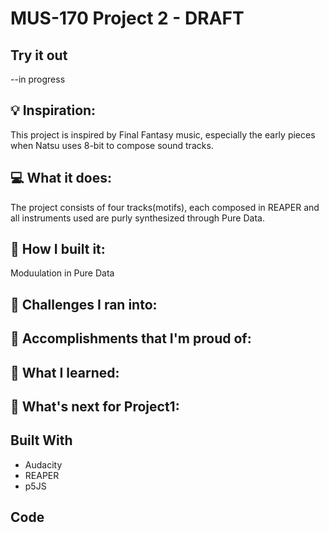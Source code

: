 # MUS-170 Project 2 - DRAFT

## Try it out
--in progress 

## 💡 Inspiration:
This project is inspired by Final Fantasy music, especially the early pieces when Natsu uses 8-bit to compose sound tracks. 

## 💻 What it does:
The project consists of four tracks(motifs), each composed in REAPER and all instruments used are purly synthesized through Pure Data. 

## 🔨 How I built it:
Moduulation in Pure Data

## 🧠 Challenges I ran into:


## 🏅 Accomplishments that I'm proud of:


## 📖 What I learned:


## 🚀 What's next for Project1:


## Built With
- Audacity
- REAPER
- p5JS

## Code


